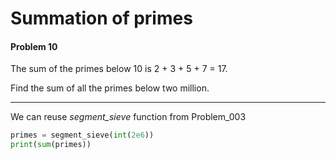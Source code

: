 # Summation of primes
#### Problem 10
The sum of the primes below 10 is 2 + 3 + 5 + 7 = 17.

Find the sum of all the primes below two million.

---
We can reuse *segment_sieve* function from Problem_003

```python
primes = segment_sieve(int(2e6))
print(sum(primes))
```